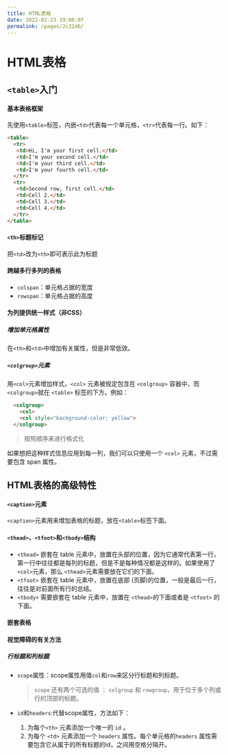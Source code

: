 ```yaml
---
title: HTML表格
date: 2022-02-23 19:06:07
permalink: /pages/2c22d6/
---
```



# HTML表格

## `<table>`入门

#### 基本表格框架

先使用`<table>`标签，内嵌`<td>`代表每一个单元格，`<tr>`代表每一行。如下：

````html
<table>
  <tr>
   <td>Hi, I'm your first cell.</td>
   <td>I'm your second cell.</td>
   <td>I'm your third cell.</td>
   <td>I'm your fourth cell.</td>
  </tr>
  <tr>
   <td>Second row, first cell.</td>
   <td>Cell 2.</td>
   <td>Cell 3.</td>
   <td>Cell 4.</td>
  </tr>
</table>
````

#### `<th>`标题标记

把`<td>`改为`<th>`即可表示此为标题

#### 跨越多行多列的表格

- `colspan`：单元格占据的宽度
- `rowspan`：单元格占据的高度

#### 为列提供统一样式（非CSS）

##### 增加单元格属性

在`<th>`和`<td>`中增加有关属性，但是非常低效。

##### `<colgroup>`元素

用`<col>`元素增加样式，`<col>` 元素被规定包含在 `<colgroup>` 容器中，而 `<colgroup>`就在 `<table>` 标签的下方。例如：

```html
  <colgroup>
    <col>
    <col style="background-color: yellow">
  </colgroup>
```

> 按照顺序来进行格式化

如果想把这种样式信息应用到每一列，我们可以只使用一个 `<col>` 元素，不过需要包含 span 属性。

## HTML表格的高级特性

#### `<caption>`元素

`<caption>`元素用来增加表格的标题，放在`<table>`标签下面。

#### `<thead>`、`<tfoot>`和`<tbody>`结构

-  `<thead>` 嵌套在 table 元素中，放置在头部的位置，因为它通常代表第一行，第一行中往往都是每列的标题，但是不是每种情况都是这样的。如果使用了`<col>`元素，那么 `<thead>`元素需要放在它们的下面。
-  `<tfoot>` 嵌套在 table 元素中，放置在底部 (页脚)的位置，一般是最后一行，往往是对前面所有行的总结。
- `<tbody>` 需要嵌套在 table 元素中，放置在 `<thead>`的下面或者是 `<tfoot>` 的下面。

#### 嵌套表格

#### 视觉障碍的有关方法

##### 行标题和列标题

- `scope`属性：scope属性用值`col`和`row`来区分行标题和列标题。

  >`scope` 还有两个可选的值 ： `colgroup` 和 `rowgroup`，用于位于多个列或行的顶部的标题。

- `id`和`headers`:代替scope属性，方法如下：

  1. 为每个`<th>` 元素添加一个唯一的 `id` 。
  2. 为每个 `<td>` 元素添加一个 `headers` 属性。每个单元格的`headers` 属性需要包含它从属于的所有标题的id，之间用空格分隔开。

